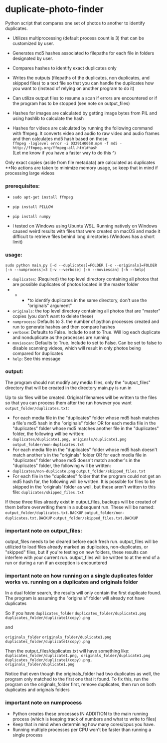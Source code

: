# duplicate-photo-finder
Python script that compares one set of photos to another to identify duplicates. 

 - Utilizes multiprocessing (default process count is 3) that can be customized by user.   
 
 - Generates md5 hashes associated to filepaths for each file in folders designated by user.
 - Compares hashes to identify exact duplicates only 
 - Writes the outputs (filepaths of the duplicates, non duplicates, and skipped files) to a text file so that you can handle the duplicates how you want to (instead of relying on another program to do it)
 - Can utilize output files to resume a scan if errors are encountered or if the program has to be stopped (see note on output_files)

 - Hashes for images are calculated by getting image bytes from PIL and using hashlib to calculate the hash
 - Hashes for videos are calculated by running the following command with ffmpeg. It converts video and audio to raw video and audio frames and then calculates md5 hash based on those:  
    ```ffmpeg -loglevel error -i 0329140058.mp4 -f md5 -```
    ```http://ffmpeg.org/ffmpeg-all.html#hash```  
(Let me know if you have a faster way to do this ^)


Only exact copies (aside from file metadata) are calculated as duplicates
**No actions are taken to minimize memory usage, so keep that in mind if processing large videos

### prerequisites:
 - ```sudo apt-get install ffmpeg```
 - ```pip install PILLOW```
 - ```pip install numpy```

 - I tested on Windows using Ubuntu WSL. Running natively on Windows caused weird results with files that were created on macOS and made it difficult to retrieve files behind long directories (Windows has a short limit)

### usage: 
```sudo python main.py [-d --duplicates]=FOLDER [-o --originals]=FOLDER [-n --numprocess]=3 [-v --verbose] [-m --moviescan] [-h --help]```
 - ```duplicates```: (Required) the top level directory containing all photos that are possible duplicates of photos located in the master folder
 - - - *to identify duplicates in the same directory, don't use the "originals" argument"
 - ```originals```:  the top level directory containing all photos that are "master" copies (you don't want to delete these)
 - ```numprocess```: Defaults to 3. the number of python processes created and run to generate hashes and then compare hashes
 - ```verbose```:    Defaults to False. Include to set to True. Will log each duplicate and nonduplicate as the processes are running
 - ```moviescan```:  Defaults to True. Include to set to False. Can be set to false to disable scanning videos, which will result in only photos being compared for duplicates
 - ```help```:       See this message

### output:
The program should not modify any media files, only the "output_files" directory that will be created in the directory main.py is run in

Up to six files will be created. Original filenames will be written to the files so that you can process them after the run however you want
```output_folder/duplicates.txt```:
 - For each media file in the "duplicates" folder whose md5 hash matches a file's md5 hash in the "originals" folder OR for each media file in the "duplicates" folder whose md5 matches another file in the "duplicates" folder, the following will be written:
 - ```duplicates/duplicate1.png, originals/duplicate1.png```
```output_folder/non-duplicates.txt```
 - For each media file in the "duplicates" folder whose md5 hash doesn't match another's in the "originals" folder OR for each media file in "duplicates" folder whose md5 doesn't match another's in the "duplicates" folder, the following will be written:
 - ```duplicates/non-duplicate.png```
 ```output_folder/skipped_files.txt```
 - For each file in the "duplicates" folder that the program could not get an md5 hash for, the following will be written. It is possible for files to be skipped in the 'originals' folder as well, but these aren't written to this file:
 ```duplicates/skipped_files.txt```

If these three files already exist in output_files, backups will be created of them before overwriting them in a subsequent run. These will be named:
```output_folder/duplicates.txt.BACKUP```
```output_folder/non-duplicates.txt.BACKUP```
```output_folder/skipped_files.txt.BACKUP```

### important note on output_files: 
output_files needs to be cleared before each fresh run. output_files will be utilizied to load files already marked as duplicates, non-duplicates, or "skipped" files, but if you're testing on new folders, these results can interfere with your current run.
output_files will be written to at the end of a run or during a run if an exception is encountered

### important note on how running on a single duplicates folder works vs. running on a duplicates and originals folder
In a dual folder search, the results will only contain the first duplicate found. The program is assuming the "originals" folder will already not have duplicates

So if you have
```duplicates_folder```
```duplicates_folder/duplicate1.png```
```duplicates_folder/duplicate1(copy).png```

and

```originals_folder```
```originals_folder/duplicate1.png```
```duplicates_folder/duplicate1(copy).png```

Then the output_files/duplicates.txt will have something like:
```duplicates_folder/duplicate1.png, originals_folder/duplicate1.png```
```duplicates_folder/duplicate1(copy).png, originals_folder/duplicate1.png```

Notice that even though the originals_folder had two duplicates as well, the program only matched to the first one that it found. 
To fix this, run the program on the originals_folder first, remove duplicates, then run on both duplicates and originals folders

### important note on numprocess

 - Python creates these processes IN ADDITION to the main running process (which is keeping track of numbers and what to write to files)  
 - Keep that in mind when determining how many cores/cpus you have.  
 - Running multiple processes per CPU won't be faster than running a single process
